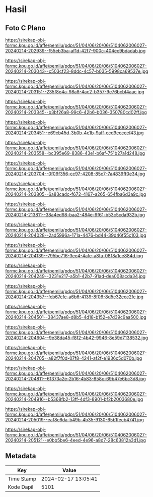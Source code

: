 # Hasil

## Foto C Plano

https://sirekap-obj-formc.kpu.go.id/affe/pemilu/pdpr/51/04/06/20/06/5104062006027-20240214-202939--f55eb3ba-af1d-42f7-900c-404ec9bdadab.jpg

https://sirekap-obj-formc.kpu.go.id/affe/pemilu/pdpr/51/04/06/20/06/5104062006027-20240214-203043--c503cf23-8ddc-4c57-b035-5998ca69537e.jpg

https://sirekap-obj-formc.kpu.go.id/affe/pemilu/pdpr/51/04/06/20/06/5104062006027-20240214-203151--235f8e4a-98a8-4ac2-b357-9e76bcbf4aac.jpg

https://sirekap-obj-formc.kpu.go.id/affe/pemilu/pdpr/51/04/06/20/06/5104062006027-20240214-203345--b3bf26a8-99c6-42b6-b036-350780cd02ff.jpg

https://sirekap-obj-formc.kpu.go.id/affe/pemilu/pdpr/51/04/06/20/06/5104062006027-20240214-203451--e69cb45d-3b0b-4c1b-9aff-ccd9ecceef43.jpg

https://sirekap-obj-formc.kpu.go.id/affe/pemilu/pdpr/51/04/06/20/06/5104062006027-20240214-203558--bc395e69-8386-43e1-b6af-751b27a1d248.jpg

https://sirekap-obj-formc.kpu.go.id/affe/pemilu/pdpr/51/04/06/20/06/5104062006027-20240214-203704--0f09f356-cc97-4208-85c7-7a4839ff0e34.jpg

https://sirekap-obj-formc.kpu.go.id/affe/pemilu/pdpr/51/04/06/20/06/5104062006027-20240214-203805--6a83cadc-f672-4167-a265-654fba6d3a9c.jpg

https://sirekap-obj-formc.kpu.go.id/affe/pemilu/pdpr/51/04/06/20/06/5104062006027-20240214-213811--38a4ed98-baa2-484e-9f61-b53c5cda932b.jpg

https://sirekap-obj-formc.kpu.go.id/affe/pemilu/pdpr/51/04/06/20/06/5104062006027-20240214-204028--2ad5996a-171a-4476-bd44-39d46f55c103.jpg

https://sirekap-obj-formc.kpu.go.id/affe/pemilu/pdpr/51/04/06/20/06/5104062006027-20240214-204139--795bc716-3ee4-4afe-a8fa-0818a1ce884d.jpg

https://sirekap-obj-formc.kpu.go.id/affe/pemilu/pdpr/51/04/06/20/06/5104062006027-20240214-204249--3231e217-a5b1-42b7-91ad-dea008acda34.jpg

https://sirekap-obj-formc.kpu.go.id/affe/pemilu/pdpr/51/04/06/20/06/5104062006027-20240214-204357--fcb67cfe-a6b6-4139-8f06-8d5e32ecc2fe.jpg

https://sirekap-obj-formc.kpu.go.id/affe/pemilu/pdpr/51/04/06/20/06/5104062006027-20240214-204501--38437ae8-d8b5-4d18-b152-e7d39c9aa500.jpg

https://sirekap-obj-formc.kpu.go.id/affe/pemilu/pdpr/51/04/06/20/06/5104062006027-20240214-204604--9e38da45-f8f2-4b42-9946-8e59d7138532.jpg

https://sirekap-obj-formc.kpu.go.id/affe/pemilu/pdpr/51/04/06/20/06/5104062006027-20240214-204705--a82f7f0d-07f8-4241-af2f-e1936c5d070b.jpg

https://sirekap-obj-formc.kpu.go.id/affe/pemilu/pdpr/51/04/06/20/06/5104062006027-20240214-204811--61373a2e-2b16-4b83-858c-69b47e6bc3d8.jpg

https://sirekap-obj-formc.kpu.go.id/affe/pemilu/pdpr/51/04/06/20/06/5104062006027-20240214-204916--b5368fb2-13ff-4df3-8901-bf2b2003680e.jpg

https://sirekap-obj-formc.kpu.go.id/affe/pemilu/pdpr/51/04/06/20/06/5104062006027-20240214-205019--eaf8c6da-b49b-4b35-9130-65b1fecb4741.jpg

https://sirekap-obj-formc.kpu.go.id/affe/pemilu/pdpr/51/04/06/20/06/5104062006027-20240214-205121--e0bb5be6-4eed-4e96-a8d7-28c63812a3d1.jpg


## Metadata

| Key        | Value               |
| ---------- | ------------------- |
| Time Stamp | 2024-02-17 13:05:41 |
| Kode Dapil | 5101                |



